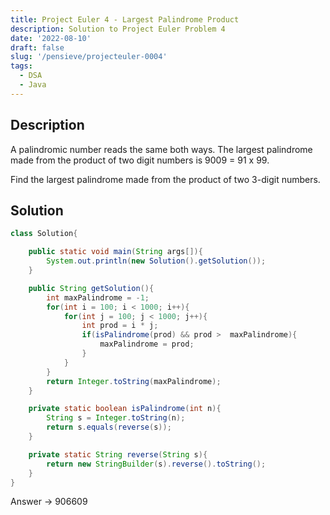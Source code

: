 ```yaml
---
title: Project Euler 4 - Largest Palindrome Product
description: Solution to Project Euler Problem 4
date: '2022-08-10'
draft: false
slug: '/pensieve/projecteuler-0004'
tags:
  - DSA
  - Java
---
```


## Description

A palindromic number reads the same both ways. The largest palindrome made from the product of two digit numbers is 9009 = 91 x 99.

Find the largest palindrome made from the product of two 3-digit numbers.

## Solution

```java
class Solution{

    public static void main(String args[]){
        System.out.println(new Solution().getSolution());
    }

    public String getSolution(){
        int maxPalindrome = -1;
        for(int i = 100; i < 1000; i++){
            for(int j = 100; j < 1000; j++){
                int prod = i * j;
                if(isPalindrome(prod) && prod >  maxPalindrome){
                    maxPalindrome = prod;
                }
            }
        }
        return Integer.toString(maxPalindrome);
    }

    private static boolean isPalindrome(int n){
        String s = Integer.toString(n);
        return s.equals(reverse(s));
    }

    private static String reverse(String s){
        return new StringBuilder(s).reverse().toString();
    }
}
```

Answer → 906609
